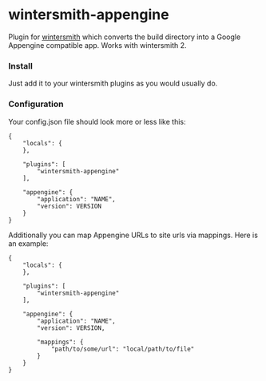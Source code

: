 # wintersmith-appengine

Plugin for [wintersmith](https://github.com/jnordberg/wintersmith) which converts the build directory into a Google Appengine compatible app. Works with wintersmith 2.

### Install

Just add it to your wintersmith plugins as you would usually do.

### Configuration

Your config.json file should look more or less like this:

	{
		"locals": {
		},
		
		"plugins": [
			"wintersmith-appengine"
		],
		
		"appengine": {
			"application": "NAME",
			"version": VERSION
		}
	}

Additionally you can map Appengine URLs to site urls via mappings. Here is an example:

	{
		"locals": {
		},
	
		"plugins": [
			"wintersmith-appengine"
		],
	
		"appengine": {
			"application": "NAME",
			"version": VERSION,
		
			"mappings": {
				"path/to/some/url": "local/path/to/file"
			}
		}
	}
